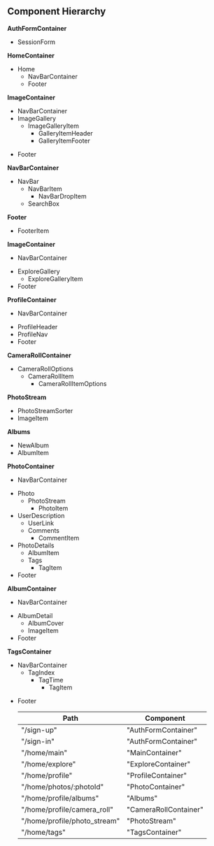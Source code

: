 ## Component Hierarchy

**AuthFormContainer**
  - SessionForm

**HomeContainer**
  - Home
    * NavBarContainer
    - Footer

**ImageContainer**
  * NavBarContainer
  * ImageGallery
    - ImageGalleryItem
      - GalleryItemHeader
      - GalleryItemFooter
  - Footer

**NavBarContainer**
  - NavBar
    - NavBarItem
      - NavBarDropItem
    - SearchBox

**Footer**
  - FooterItem


**ImageContainer**
  * NavBarContainer
  - ExploreGallery
    - ExploreGalleryItem
  - Footer

**ProfileContainer**
  * NavBarContainer
  - ProfileHeader
  - ProfileNav
  - Footer

**CameraRollContainer**
  - CameraRollOptions
    - CameraRollItem
      - CameraRollItemOptions

**PhotoStream**
  - PhotoStreamSorter
  - ImageItem

**Albums**
  - NewAlbum
  - AlbumItem

**PhotoContainer**
  * NavBarContainer
  - Photo
    - PhotoStream
      - PhotoItem
  - UserDescription
    - UserLink
    - Comments
      - CommentItem
  - PhotoDetails
    - AlbumItem
    - Tags
      - TagItem
  - Footer

**AlbumContainer**
  * NavBarContainer
  - AlbumDetail
    - AlbumCover
    - ImageItem
  - Footer

**TagsContainer**
  * NavBarContainer
    - TagIndex
      - TagTime
        - TagItem
  - Footer


    |Path   | Component   |
    |-------|-------------|
    | "/sign-up" | "AuthFormContainer" |
    | "/sign-in" | "AuthFormContainer" |
    | "/home/main" | "MainContainer" |
    | "/home/explore" | "ExploreContainer" |
    | "/home/profile" | "ProfileContainer" |
    | "/home/photos/:photoId" | "PhotoContainer" |
    | "/home/profile/albums" | "Albums"
    | "/home/profile/camera_roll" | "CameraRollContainer"
    | "/home/profile/photo_stream" | "PhotoStream"
    | "/home/tags" | "TagsContainer"

